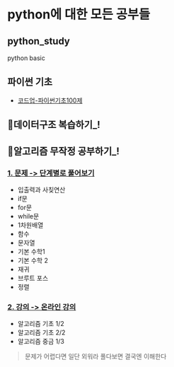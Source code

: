 # python에 대한 모든 공부들

## python_study
python basic

## 파이썬 기초
- [코드업-파이썬기초100제](https://codeup.kr/problemsetsol.php?psid=33)

## 📝데이터구조 복습하기_!

## 📝알고리즘 무작정 공부하기_!

### [1. 문제 -> 단계별로 풀어보기](https://www.acmicpc.net/step)
- 입출력과 사칮연산
- if문
- for문
- while문
- 1차원배열
- 함수
- 문자열
- 기본 수학1
- 기본 수학 2
- 재귀
- 브루트 포스
- 정렬

### [2. 강의 -> 온라인 강의](https://code.plus/)
- 알고리즘 기초 1/2
- 알고리즘 기초 2/2
- 알고리즘 중금 1/3

> 문제가 어렵다면 일단 외워라 풀다보면 결국엔 이해한다
